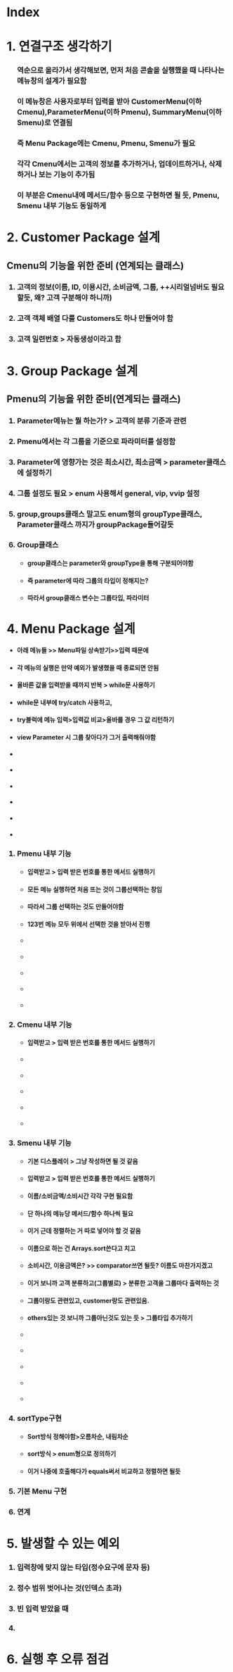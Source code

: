 <h1>Index</h1>
<p>
<div>
<h1>1. 연결구조 생각하기</h1>
<ul>
<h3>역순으로 올라가서 생각해보면, 먼저 처음 콘솔을 실행했을 때 나타나는 메뉴창의 설계가 필요함
</h3>
<h3>이 메뉴창은 사용자로부터 입력을 받아 CustomerMenu(이하 Cmenu),ParameterMenu(이하 Pmenu), SummaryMenu(이하 Smenu)로 연결됨
</h3>
<h3>즉 Menu Package에는 Cmenu, Pmenu, Smenu가 필요
</h3>
<h3>각각 Cmenu에서는 고객의 정보를 추가하거나, 업데이트하거나, 삭제하거나 보는 기능이 추가됨
</h3>
<h3>이 부분은 Cmenu내에 메서드/함수 등으로 구현하면 될 듯, Pmenu, Smenu 내부 기능도 동일하게
</h3>
</ul>
</div>

<p>
<div>
<h1>2. Customer Package 설계</h1>
<h2>Cmenu의 기능을 위한 준비 (연계되는 클래스)</h2>
<ol>
<h3><li>고객의 정보(이름, ID, 이용시간, 소비금액, 그룹, ++시리얼넘버도 필요할듯, 왜? 고객 구분해야 하니까)</li></h3>
<h3><li>고객 객체 배열 다룰 Customers도 하나 만들어야 함</li></h3>
<h3><li>고객 일련번호 > 자동생성이라고 함</li></h3>
</ol>
</div>

<p>
<div>
<h1>3. Group Package 설계</h1>
<h2>Pmenu의 기능을 위한 준비(연계되는 클래스)</h2>
<ol>
<h3><li>Parameter메뉴는 뭘 하는가? > 고객의 분류 기준과 관련</li></h3>
<h3><li>Pmenu에서는 각 그룹을 기준으로 파라미터를 설정함</li></h3>
<h3><li>Parameter에 영향가는 것은 최소시간, 최소금액 > parameter클래스에 설정하기</li></h3>
<h3><li>그룹 설정도 필요 > enum 사용해서 general, vip, vvip 설정</li></h3>
<h3><li>group,groups클래스 말고도 enum형의 groupType클래스, Parameter클래스 까지가 groupPackage들어갈듯</li></h3>
<h3><li>Group클래스</li></h3>
<ul>
<h4><li>group클래스는 parameter와 groupType을 통해 구분되어야함</li></h4>
<h4><li>즉 parameter에 따라 그룹의 타입이 정해지는?</li></h4>
<h4><li>따라서 group클래스 변수는 그룹타입, 파라미터</li></h4>
</ul>
</ol> 
</div>

<p>
<div>
<h1>4. Menu Package 설계</h1>
<ul>
<h4><li>아래 메뉴들 >> Menu파일 상속받기>>입력 때문에</li></h4>
<h4><li>각 메뉴의 실행은 만약 예외가 발생했을 때 종료되면 안됨</li></h4>
<h4><li>올바른 값을 입력받을 때까지 반복 > while문 사용하기</li></h4>
<h4><li>while문 내부에 try/catch 사용하고,</li></h4>
<h4><li>try블럭에 메뉴 입력>입력값 비교>올바를 경우 그 값 리턴하기</li></h4>
<h4><li>view Parameter 시 그룹 찾아다가 그거 출력해줘야함</li></h4>
<h4><li></li></h4>
<h4><li></li></h4>
<h4><li></li></h4>
<h4><li></li></h4>
<h4><li></li></h4>

<h4><li></li></h4>
</ul>
<ol>
<h3><li>Pmenu 내부 기능</li></h3>
<ul>
<h4><li>입력받고 > 입력 받은 번호를 통한 메서드 실행하기</li></h4>
<h4><li>모든 메뉴 실행하면 처음 뜨는 것이 그룹선택하는 창임</li></h4>
<h4><li>따라서 그룹 선택하는 것도 만들어야함</li></h4>
<h4><li>123번 메뉴 모두 위에서 선택한 것을 받아서 진행</li></h4>
<h4><li></li></h4>
<h4><li></li></h4>
<h4><li></li></h4>
<h4><li></li></h4>
<h4><li></li></h4>

</ul>
<h3><li>Cmenu 내부 기능</li></h3>
<ul>
<h4><li>입력받고 > 입력 받은 번호를 통한 메서드 실행하기</li></h4>
<h4><li></li></h4>
<h4><li></li></h4>
<h4><li></li></h4>
<h4><li></li></h4>
<h4><li></li></h4>

</ul>
<h3><li>Smenu 내부 기능</li></h3>
<ul>
<h4><li>기본 디스플레이 > 그냥 작성하면 될 것 같음</li></h4>
<h4><li>입력받고 > 입력 받은 번호를 통한 메서드 실행하기</li></h4>
<h4><li>이름/소비금액/소비시간 각각 구현 필요함</li></h4>
<h4><li>단 하나의 메뉴당 메서드/함수 하나씩 필요</li></h4>
<h4><li>이거 근데 정렬하는 거 따로 넣어야 할 것 같음</li></h4>
<h4><li>이름으로 하는 건 Arrays.sort쓴다고 치고</li></h4>
<h4><li>소비시간, 이용금액은? >> comparator쓰면 될듯? 이름도 마찬가지겠고</li></h4>
<h4><li>이거 보니까 고객 분류하고(그룹별로) > 분류한 고객을 그룹마다 출력하는 것</li></h4>
<h4><li>그룹이랑도 관련있고, customer랑도 관련있음.</li></h4>
<h4><li>others있는 것 보니까 그룹아닌것도 있는 듯 > 그룹타입 추가하기</li></h4>
<h4><li></li></h4>
<h4><li></li></h4>
<h4><li></li></h4>
<h4><li></li></h4>
<h4><li></li></h4>



</ul>
<h3><li>sortType구현</li></h3>
<ul>
<h4><li>Sort방식 정해야함>오름차순, 내림차순</li></h4>
<h4><li>sort방식 > enum형으로 정의하기</li></h4>
<h4><li>이거 나중에 호출해다가 equals써서 비교하고 정렬하면 될듯</li></h4>
</ul>
<h3><li>기본 Menu 구현</li></h3>
<h3><li>연계</li></h3>
</ol>
</div>
<p>
<div>
<h1>5. 발생할 수 있는 예외</h1>
<ol>
<h3><li>입력창에 맞지 않는 타입(정수요구에 문자 등)</li></h3>
<h3><li>정수 범위 벗어나는 것(인덱스 초과)</li></h3>
<h3><li>빈 입력 받았을 때</li></h3>
<h3><li></li></h3>

</ol>
</div>
<p>
<div>
<h1>6. 실행 후 오류 점검</h1>
</div>
